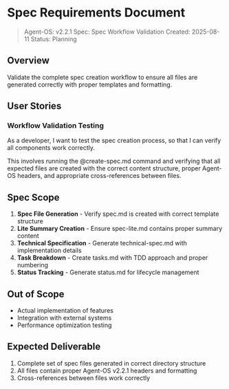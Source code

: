 # Spec Requirements Document

> Agent-OS: v2.2.1
> Spec: Spec Workflow Validation
> Created: 2025-08-11
> Status: Planning

## Overview

Validate the complete spec creation workflow to ensure all files are generated correctly with proper templates and formatting.

## User Stories

### Workflow Validation Testing

As a developer, I want to test the spec creation process, so that I can verify all components work correctly.

This involves running the @create-spec.md command and verifying that all expected files are created with the correct content structure, proper Agent-OS headers, and appropriate cross-references between files.

## Spec Scope

1. **Spec File Generation** - Verify spec.md is created with correct template structure
2. **Lite Summary Creation** - Ensure spec-lite.md contains proper summary content
3. **Technical Specification** - Generate technical-spec.md with implementation details
4. **Task Breakdown** - Create tasks.md with TDD approach and proper numbering
5. **Status Tracking** - Generate status.md for lifecycle management

## Out of Scope

- Actual implementation of features
- Integration with external systems
- Performance optimization testing

## Expected Deliverable

1. Complete set of spec files generated in correct directory structure
2. All files contain proper Agent-OS v2.2.1 headers and formatting
3. Cross-references between files work correctly
